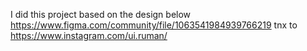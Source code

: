 I did this project based on the design below
https://www.figma.com/community/file/1063541984939766219
tnx to https://www.instagram.com/ui.ruman/

